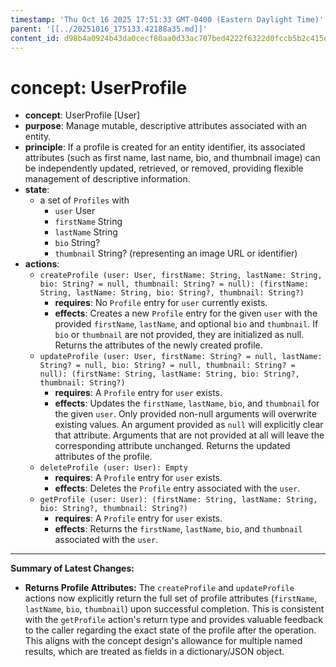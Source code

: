 ```yaml
---
timestamp: 'Thu Oct 16 2025 17:51:33 GMT-0400 (Eastern Daylight Time)'
parent: '[[../20251016_175133.42188a35.md]]'
content_id: d98b4a0924b43da0cecf80aa0d33ac707bed4222f6322d0fccb5b2c415eb00fa
---
```


# concept: UserProfile

* **concept**: UserProfile \[User]
* **purpose**: Manage mutable, descriptive attributes associated with an entity.
* **principle**: If a profile is created for an entity identifier, its associated attributes (such as first name, last name, bio, and thumbnail image) can be independently updated, retrieved, or removed, providing flexible management of descriptive information.
* **state**:
  * a set of `Profiles` with
    * `user` User
    * `firstName` String
    * `lastName` String
    * `bio` String?
    * `thumbnail` String? (representing an image URL or identifier)
* **actions**:
  * `createProfile (user: User, firstName: String, lastName: String, bio: String? = null, thumbnail: String? = null): (firstName: String, lastName: String, bio: String?, thumbnail: String?)`
    * **requires**: No `Profile` entry for `user` currently exists.
    * **effects**: Creates a new `Profile` entry for the given `user` with the provided `firstName`, `lastName`, and optional `bio` and `thumbnail`. If `bio` or `thumbnail` are not provided, they are initialized as null. Returns the attributes of the newly created profile.
  * `updateProfile (user: User, firstName: String? = null, lastName: String? = null, bio: String? = null, thumbnail: String? = null): (firstName: String, lastName: String, bio: String?, thumbnail: String?)`
    * **requires**: A `Profile` entry for `user` exists.
    * **effects**: Updates the `firstName`, `lastName`, `bio`, and `thumbnail` for the given `user`. Only provided non-null arguments will overwrite existing values. An argument provided as `null` will explicitly clear that attribute. Arguments that are not provided at all will leave the corresponding attribute unchanged. Returns the updated attributes of the profile.
  * `deleteProfile (user: User): Empty`
    * **requires**: A `Profile` entry for `user` exists.
    * **effects**: Deletes the `Profile` entry associated with the `user`.
  * `getProfile (user: User): (firstName: String, lastName: String, bio: String?, thumbnail: String?)`
    * **requires**: A `Profile` entry for `user` exists.
    * **effects**: Returns the `firstName`, `lastName`, `bio`, and `thumbnail` associated with the `user`.

***

**Summary of Latest Changes:**

* **Returns Profile Attributes:** The `createProfile` and `updateProfile` actions now explicitly return the full set of profile attributes (`firstName`, `lastName`, `bio`, `thumbnail`) upon successful completion. This is consistent with the `getProfile` action's return type and provides valuable feedback to the caller regarding the exact state of the profile after the operation. This aligns with the concept design's allowance for multiple named results, which are treated as fields in a dictionary/JSON object.
